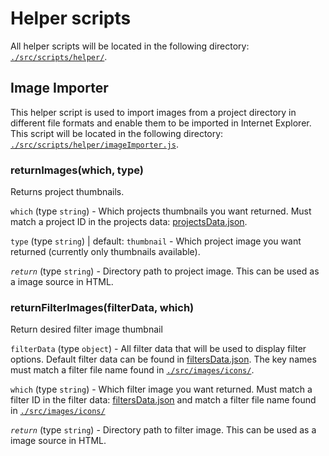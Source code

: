 # Helper scripts

All helper scripts will be located in the following directory: [`./src/scripts/helper/`](https://github.com/AlexJSully/AlexJSully-Portfolio/tree/main/src/scripts/helper).

## Image Importer

This helper script is used to import images from a project directory in different file formats and enable them to be imported in Internet Explorer. This script will be located in the following directory: [`./src/scripts/helper/imageImporter.js`](../src/scripts/helper/imageImporter.js).

### returnImages(which, type)

Returns project thumbnails.

`which` (type `string`) - Which projects thumbnails you want returned. Must match a project ID in the projects data: [projectsData.json](../src/data/projectsData.json).

`type` (type `string`) | default: `thumbnail` - Which project image you want returned (currently only thumbnails available).

_`return`_ (type `string`) - Directory path to project image. This can be used as a image source in HTML.

### returnFilterImages(filterData, which)

Return desired filter image thumbnail

`filterData` (type `object`) - All filter data that will be used to display filter options. Default filter data can be found in [filtersData.json](../src/data/filtersData.json). The key names must match a filter file name found in [`./src/images/icons/`](https://github.com/AlexJSully/AlexJSully-Portfolio/tree/main/src/images/icons).

`which` (type `string`) - Which filter image you want returned. Must match a filter ID in the filter data: [filtersData.json](../src/data/filtersData.json) and match a filter file name found in [`./src/images/icons/`](https://github.com/AlexJSully/AlexJSully-Portfolio/tree/main/src/images/icons)

_`return`_ (type `string`) - Directory path to filter image. This can be used as a image source in HTML.
